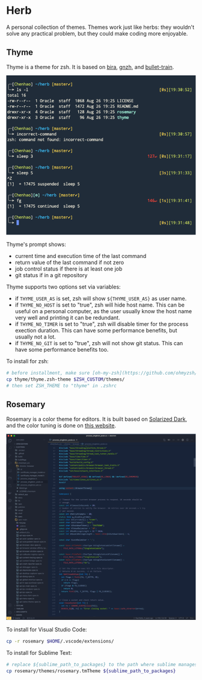 # Herb

A personal collection of themes. Themes work just like herbs: they wouldn't solve any practical problem, but they could make coding more enjoyable.

## Thyme

Thyme is a theme for zsh. It is based on [bira](https://github.com/ohmyzsh/ohmyzsh/blob/master/themes/bira.zsh-theme), [gnzh](https://github.com/ohmyzsh/ohmyzsh/blob/master/themes/gnzh.zsh-theme), and [bullet-train](https://github.com/caiogondim/bullet-train.zsh/blob/master/bullet-train.zsh-theme).

![thyme-screenshot](img/thyme-screenshot.png)

Thyme's prompt shows:

- current time and execution time of the last command
- return value of the last command if not zero
- job control status if there is at least one job
- git status if in a git repository

Thyme supports two options set via variables:

- if `THYME_USER_AS` is set, zsh will show `${THYME_USER_AS}` as user name.
- if `THYME_NO_HOST` is set to "true", zsh will hide host name. This can be useful on a personal computer, as the user usually know the host name very well and printing it can be redundant.
- if `THYME_NO_TIMER` is set to "true", zsh will disable timer for the process exection duration. This can have some performance benefits, but usually not a lot.
- if `THYME_NO_GIT` is set to "true", zsh will not show git status. This can have some performance benefits too.

To install for zsh:

```bash
# before installment, make sure [oh-my-zsh](https://github.com/ohmyzsh/ohmyzsh) has been installed.
cp thyme/thyme.zsh-theme $ZSH_CUSTOM/themes/
# then set ZSH_THEME to "thyme" in .zshrc
```

## Rosemary

Rosemary is a color theme for editors. It is built based on [Solarized Dark](https://ethanschoonover.com/solarized/), and the color tuning is done on [this website](http://tmtheme-editor.herokuapp.com/).

![rosemary-screenshot](img/rosemary-screenshot.png)

To install for Visual Studio Code:

```bash
cp -r rosemary $HOME/.vscode/extensions/
```

To install for Sublime Text:

```bash
# replace ${sublime_path_to_packages} to the path where sublime manages packages
cp rosemary/themes/rosemary.tmTheme ${sublime_path_to_packages}
```
